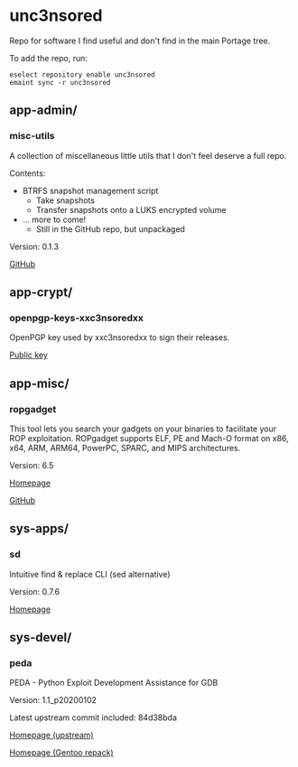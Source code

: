 # unc3nsored
Repo for software I find useful and don't find in the main Portage tree.

To add the repo, run:
```
eselect repository enable unc3nsored
emaint sync -r unc3nsored
```

## app-admin/
### misc-utils
A collection of miscellaneous little utils that I don't feel deserve a full repo.

Contents:
 * BTRFS snapshot management script
   - Take snapshots
   - Transfer snapshots onto a LUKS encrypted volume
 * ... more to come!
   - Still in the GitHub repo, but unpackaged

Version: 0.1.3

[GitHub][misc-utils github]

## app-crypt/
### openpgp-keys-xxc3nsoredxx
OpenPGP key used by xxc3nsoredxx to sign their releases.

[Public key][pgp]

## app-misc/
### ropgadget
This tool lets you search your gadgets on your binaries to facilitate your ROP exploitation.
ROPgadget supports ELF, PE and Mach-O format on x86, x64, ARM, ARM64, PowerPC, SPARC, and MIPS architectures.

Version: 6.5

[Homepage][rop]

[GitHub][rop github]

## sys-apps/
### sd
Intuitive find & replace CLI (sed alternative)

Version: 0.7.6

[Homepage][sd]

## sys-devel/
### peda
PEDA - Python Exploit Development Assistance for GDB

Version: 1.1_p20200102

Latest upstream commit included: 84d38bda

[Homepage (upstream)][peda]

[Homepage (Gentoo repack)][peda gentoo]


<!-- link refs -->
[misc-utils github]: https://github.com/xxc3nsoredxx/misc-utils
[rop]: https://www.shell-storm.org/project/ROPgadget/
[rop github]: https://github.com/JonathanSalwan/ROPgadget
[sd]: https://github.com/chmln/sd
[peda]: https://github.com/longld/peda
[peda gentoo]: https://github.com/xxc3nsoredxx/peda

<!-- public key links will stay at the end, raw download last -->
[pgp]: https://raw.githubusercontent.com/xxc3nsoredxx/xxc3nsoredxx/master/pubkey.asc
